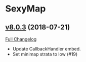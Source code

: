 # SexyMap

## [v8.0.3](https://github.com/funkydude/SexyMap/tree/v8.0.3) (2018-07-21)
[Full Changelog](https://github.com/funkydude/SexyMap/compare/v8.0.2...v8.0.3)

- Update CallbackHandler embed.  
- Set minimap strata to low (#19)  
